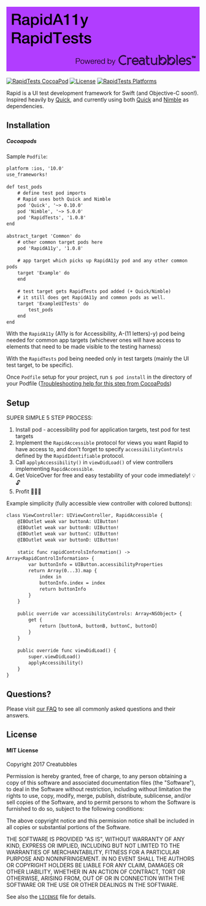 ![RapidA11y & RapidTests powered by Creatubbles](Resources/bannerCreatubbles.png)

[![RapidTests CocoaPod](https://img.shields.io/cocoapods/v/RapidTests.svg)](https://cocoapods.org/pods/RapidTests)
[![License](https://img.shields.io/badge/license-MIT-lightgrey.svg)](https://github.com/creatubbles/Rapid/blob/master/LICENSE.md)
[![RapidTests Platforms](https://img.shields.io/cocoapods/p/RapidTests.svg)](https://cocoapods.org/pods/RapidTests)

Rapid is a UI test development framework for Swift (and Objective-C soon!).
Inspired heavily by [Quick](https://github.com/Quick/quick), and currently using both [Quick](https://github.com/Quick/quick) and [Nimble](https://github.com/Quick/Nimble) as dependencies. 

## Installation
##### Cocoapods

Sample `Podfile`:

```
platform :ios, '10.0'
use_frameworks!

def test_pods
    # define test pod imports
    # Rapid uses both Quick and Nimble
    pod 'Quick', '~> 0.10.0'
    pod 'Nimble', '~> 5.0.0'
    pod 'RapidTests', '1.0.8'
end

abstract_target 'Common' do
    # other common target pods here   
    pod 'RapidA11y', '1.0.8'

    # app target which picks up RapidA11y pod and any other common pods
    target 'Example' do 
    end

    # test target gets RapidTests pod added (+ Quick/Nimble)
    # it still does get RapidA11y and common pods as well. 
    target 'ExampleUITests' do
        test_pods 
    end
end

```

With the `RapidA11y` (A11y is for Accessibility, A-(11 letters)-y) pod being needed for common app targets (whichever ones will have access to elements that need to be made visible to the testing harness)

With the `RapidTests` pod being needed only in test targets (mainly the UI test target, to be specific).

Once `Podfile` setup for your project, run `$ pod install` in the directory of your Podfile ([Troubleshooting help for this step from CocoaPods](https://guides.cocoapods.org/using/troubleshooting.html))

## Setup

SUPER SIMPLE 5 STEP PROCESS:

1) Install pod - accessibility pod for application targets, test pod for test targets
2) Implement the `RapidAccessible` protocol for views you want Rapid to have access to, and don't forget to
specify `accessibilityControls` defined by the `RapidIdentifiable` protocol. 
3) Call `applyAccessibility()` in `viewDidLoad()` of view controllers implementing `RapidAccessible`.
4) Get VoiceOver for free and easy testability of your code immediately! :bulb::unlock:
5) Profit :tada::tada::tada:

Example simplicity (fully accessible view controller with colored buttons):
```
class ViewController: UIViewController, RapidAccessible {
    @IBOutlet weak var buttonA: UIButton!
    @IBOutlet weak var buttonB: UIButton!
    @IBOutlet weak var buttonC: UIButton!
    @IBOutlet weak var buttonD: UIButton!

    static func rapidControlsInformation() -> Array<RapidControlInformation> {
        var buttonInfo = UIButton.accessibilityProperties
        return Array(0...3).map {
            index in
            buttonInfo.index = index
            return buttonInfo
        }
    }

    public override var accessibilityControls: Array<NSObject> {
        get {
            return [buttonA, buttonB, buttonC, buttonD]
        }
    }

    public override func viewDidLoad() {
        super.viewDidLoad()
        applyAccessibility()
    }
}

```

## Questions?

Please visit [our FAQ](./FAQ.md) to see all commonly asked questions and their answers.

## License
#### MIT License

Copyright 2017 Creatubbles

Permission is hereby granted, free of charge, to any person obtaining a copy of this software and associated documentation files (the "Software"), to deal in the Software without restriction, including without limitation the rights to use, copy, modify, merge, publish, distribute, sublicense, and/or sell copies of the Software, and to permit persons to whom the Software is furnished to do so, subject to the following conditions:

The above copyright notice and this permission notice shall be included in all copies or substantial portions of the Software.

THE SOFTWARE IS PROVIDED "AS IS", WITHOUT WARRANTY OF ANY KIND, EXPRESS OR IMPLIED, INCLUDING BUT NOT LIMITED TO THE WARRANTIES OF MERCHANTABILITY, FITNESS FOR A PARTICULAR PURPOSE AND NONINFRINGEMENT. IN NO EVENT SHALL THE AUTHORS OR COPYRIGHT HOLDERS BE LIABLE FOR ANY CLAIM, DAMAGES OR OTHER LIABILITY, WHETHER IN AN ACTION OF CONTRACT, TORT OR OTHERWISE, ARISING FROM, OUT OF OR IN CONNECTION WITH THE SOFTWARE OR THE USE OR OTHER DEALINGS IN THE SOFTWARE.

See also the [`LICENSE`](LICENSE.md) file for details.
